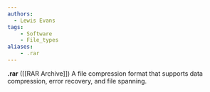 ```yaml
---
authors:
  - Lewis Evans
tags:
    - Software
    - File_types
aliases:
    - .rar
---
```

**.rar** ([[RAR Archive]]) A file compression format that supports data compression, error recovery, and file spanning.
